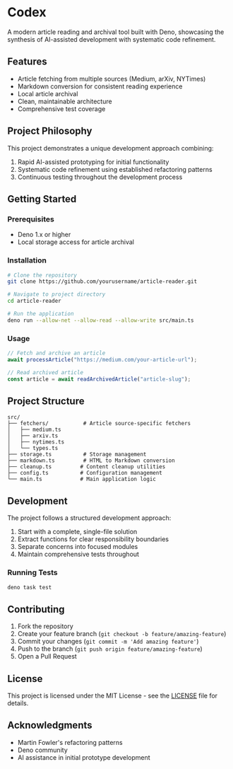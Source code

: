 # Codex

A modern article reading and archival tool built with Deno, showcasing the synthesis of AI-assisted development with systematic code refinement.

## Features

- Article fetching from multiple sources (Medium, arXiv, NYTimes)
- Markdown conversion for consistent reading experience
- Local article archival
- Clean, maintainable architecture
- Comprehensive test coverage

## Project Philosophy

This project demonstrates a unique development approach combining:

1. Rapid AI-assisted prototyping for initial functionality
2. Systematic code refinement using established refactoring patterns
3. Continuous testing throughout the development process

## Getting Started

### Prerequisites

- Deno 1.x or higher
- Local storage access for article archival

### Installation

```bash
# Clone the repository
git clone https://github.com/yourusername/article-reader.git

# Navigate to project directory
cd article-reader

# Run the application
deno run --allow-net --allow-read --allow-write src/main.ts
```

### Usage

```typescript
// Fetch and archive an article
await processArticle("https://medium.com/your-article-url");

// Read archived article
const article = await readArchivedArticle("article-slug");
```

## Project Structure

```
src/
├── fetchers/           # Article source-specific fetchers
│   ├── medium.ts
│   ├── arxiv.ts
│   ├── nytimes.ts
│   └── types.ts
├── storage.ts          # Storage management
├── markdown.ts         # HTML to Markdown conversion
├── cleanup.ts         # Content cleanup utilities
├── config.ts          # Configuration management
└── main.ts            # Main application logic
```

## Development

The project follows a structured development approach:

1. Start with a complete, single-file solution
2. Extract functions for clear responsibility boundaries
3. Separate concerns into focused modules
4. Maintain comprehensive tests throughout

### Running Tests

```bash
deno task test
```

## Contributing

1. Fork the repository
2. Create your feature branch (`git checkout -b feature/amazing-feature`)
3. Commit your changes (`git commit -m 'Add amazing feature'`)
4. Push to the branch (`git push origin feature/amazing-feature`)
5. Open a Pull Request

## License

This project is licensed under the MIT License - see the [LICENSE](LICENSE) file for details.

## Acknowledgments

- Martin Fowler's refactoring patterns
- Deno community
- AI assistance in initial prototype development

